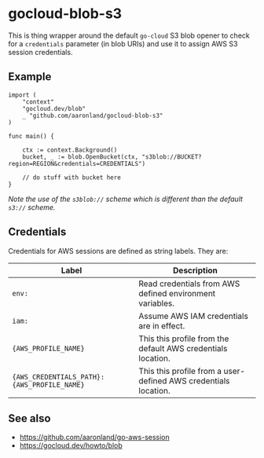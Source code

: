 # gocloud-blob-s3

This is thing wrapper around the default `go-cloud` S3 blob opener to check for a `credentials` parameter (in blob URIs) and use it to assign AWS S3 session credentials.

## Example

```			
import (
	"context"
	"gocloud.dev/blob"
	_ "github.com/aaronland/gocloud-blob-s3"
)

func main() {

	ctx := context.Background()	
	bucket, _ := blob.OpenBucket(ctx, "s3blob://BUCKET?region=REGION&credentials=CREDENTIALS")

	// do stuff with bucket here
}
```

_Note the use of the `s3blob://` scheme which is different than the default `s3://` scheme._

## Credentials

Credentials for AWS sessions are defined as string labels. They are:

| Label | Description |
| --- | --- |
| `env:` | Read credentials from AWS defined environment variables. |
| `iam:` | Assume AWS IAM credentials are in effect. |
| `{AWS_PROFILE_NAME}` | This this profile from the default AWS credentials location. |
| `{AWS_CREDENTIALS_PATH}:{AWS_PROFILE_NAME}` | This this profile from a user-defined AWS credentials location. |

## See also

* https://github.com/aaronland/go-aws-session
* https://gocloud.dev/howto/blob